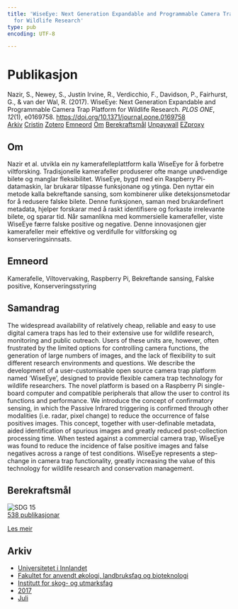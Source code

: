 ```yaml
---
title: 'WiseEye: Next Generation Expandable and Programmable Camera Trap Platform
  for Wildlife Research'
type: pub
encoding: UTF-8

---
```

<h1>Publikasjon</h1>
<article id="csl-bib-container-E352B6KR" class="csl-bib-container">
  <div class="csl-bib-body"> <div class="csl-entry">Nazir, S., Newey, S., Justin Irvine, R., Verdicchio, F., Davidson, P., Fairhurst, G., &#38; van der Wal, R. (2017). WiseEye: Next Generation Expandable and Programmable Camera Trap Platform for Wildlife Research. <i>PLOS ONE</i>, <i>12</i>(1), e0169758. <a href="https://doi.org/10.1371/journal.pone.0169758">https://doi.org/10.1371/journal.pone.0169758</a></div> </div>
  <div class="csl-bib-buttons">
    <a href="#taxonomy-article-E352B6KR" alt="archive" class="csl-bib-button">Arkiv</a>
    <a href="https://app.cristin.no/results/show.jsf?id=1483126" alt="Cristin" class="csl-bib-button">Cristin</a>
    <a href="http://zotero.org/groups/5881554/items/E352B6KR" alt="Zotero" class="csl-bib-button">Zotero</a>
    <a href="#keywords-article-E352B6KR" alt="keywords" class="csl-bib-button">Emneord</a>
    <a href="#about-article-E352B6KR" alt="about_pub" class="csl-bib-button">Om</a>
    <a href="#sdg-article-E352B6KR" alt="sdg" class="csl-bib-button">Berekraftsmål</a>
    <a href="https://journals.plos.org/plosone/article/file?id=10.1371/journal.pone.0169758&amp;type=printable" alt="Unpaywall" class="csl-bib-button">Unpaywall</a>
    <a href="https://journals.plos.org/plosone/article/file?id=10.1371/journal.pone.0169758&amp;type=printable" alt="EZproxy" class="csl-bib-button">EZproxy</a>
  </div>
  <div id="csl-bib-meta-container-E352B6KR"></div>
</article>
<div id="csl-bib-meta-E352B6KR" class="csl-bib-meta">
  <article id="about-article-E352B6KR" class="about_pub-article">
    <h1>Om</h1>
    Nazir et al. utvikla ein ny kamerafelleplattform kalla WiseEye for å forbetre viltforsking. Tradisjonelle kamerafeller produserer ofte mange unødvendige bilete og manglar fleksibilitet. WiseEye, bygd med ein Raspberry Pi-datamaskin, lar brukarar tilpasse funksjonane og ytinga. Den nyttar ein metode kalla bekreftande sansing, som kombinerer ulike deteksjonsmetodar for å redusere falske bilete. Denne funksjonen, saman med brukardefinert metadata, hjelper forskarar med å raskt identifisere og forkaste irrelevante bilete, og sparar tid. Når samanlikna med kommersielle kamerafeller, viste WiseEye færre falske positive og negative. Denne innovasjonen gjer kamerafeller meir effektive og verdifulle for viltforsking og konserveringsinnsats.
  </article>
  <article id="keywords-article-E352B6KR" class="keywords-article">
    <h1>Emneord</h1>
    Kamerafelle, Viltovervaking, Raspberry Pi, Bekreftande sansing, Falske positive, Konserveringsstyring
  </article>
  <article id="abstract-article-E352B6KR" class="abstract-article">
    <h1>Samandrag</h1>
    The widespread availability of relatively cheap, reliable and easy to use digital camera traps has led to their extensive use for wildlife research, monitoring and public outreach. Users of these units are, however, often frustrated by the limited options for controlling camera functions, the generation of large numbers of images, and the lack of flexibility to suit different research environments and questions. We describe the development of a user-customisable open source camera trap platform named ‘WiseEye’, designed to provide flexible camera trap technology for wildlife researchers. The novel platform is based on a Raspberry Pi single-board computer and compatible peripherals that allow the user to control its functions and performance. We introduce the concept of confirmatory sensing, in which the Passive Infrared triggering is confirmed through other modalities (i.e. radar, pixel change) to reduce the occurrence of false positives images. This concept, together with user-definable metadata, aided identification of spurious images and greatly reduced post-collection processing time. When tested against a commercial camera trap, WiseEye was found to reduce the incidence of false positive images and false negatives across a range of test conditions. WiseEye represents a step-change in camera trap functionality, greatly increasing the value of this technology for wildlife research and conservation management.
  </article>
  <article id="sdg-article-E352B6KR" class="sdg-article">
    <h1>Berekraftsmål</h1>
    <div class="sdg-container"><div id="sdg15" class="sdg">
        <img src="{{< params subfolder >}}images/sdg/sdg15_nn.png" class="image" alt="SDG 15">
        <div class="sdg-overlay">
          <a href="{{< params subfolder >}}nn/archive/?sdg=15#archive" class="sdg-publication-count"><span>538</span> publikasjonar</a>
          <p><a href="https://fn.no/om-fn/fns-baerekraftsmaal/livet-paa-land?lang=nno-NO" class="sdg-read-more">Les meir</a></p>
        </div>
      </div></div>
  </article>
  <article id="taxonomy-article-E352B6KR" class="taxonomy-article">
    <h1>Arkiv</h1>
    <ul>
      <li><a href="{{< params subfolder >}}nn/archive/?key=3DCRN523">Universitetet i Innlandet</a></li>
      <li><a href="{{< params subfolder >}}nn/archive/?key=T77LXH6D">Fakultet for anvendt økologi, landbruksfag og bioteknologi</a></li>
      <li><a href="{{< params subfolder >}}nn/archive/?key=7TRARPE3">Institutt for skog- og utmarksfag</a></li>
      <li><a href="{{< params subfolder >}}nn/archive/?key=QVBAYKNY">2017</a></li>
      <li><a href="{{< params subfolder >}}nn/archive/?key=Q6FSUNBS">Juli</a></li>
    </ul>
  </article>
</div>
